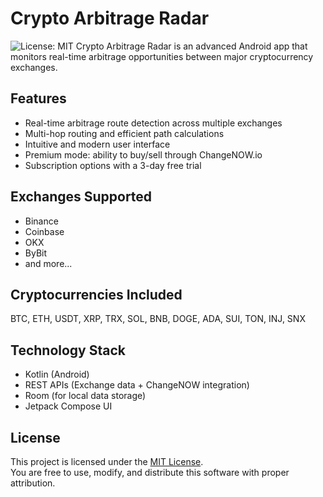 # Crypto Arbitrage Radar
![License: MIT](https://img.shields.io/badge/License-MIT-yellow.svg)
Crypto Arbitrage Radar is an advanced Android app that monitors real-time arbitrage opportunities between major cryptocurrency exchanges.

## Features

- Real-time arbitrage route detection across multiple exchanges
- Multi-hop routing and efficient path calculations
- Intuitive and modern user interface
- Premium mode: ability to buy/sell through ChangeNOW.io
- Subscription options with a 3-day free trial

## Exchanges Supported

- Binance
- Coinbase
- OKX
- ByBit
- and more...

## Cryptocurrencies Included

BTC, ETH, USDT, XRP, TRX, SOL, BNB, DOGE, ADA, SUI, TON, INJ, SNX

## Technology Stack

- Kotlin (Android)
- REST APIs (Exchange data + ChangeNOW integration)
- Room (for local data storage)
- Jetpack Compose UI

## License

This project is licensed under the [MIT License](https://opensource.org/licenses/MIT).  
You are free to use, modify, and distribute this software with proper attribution.
